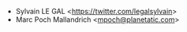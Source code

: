 - Sylvain LE GAL \<<https://twitter.com/legalsylvain>\>
- Marc Poch Mallandrich \<<mpoch@planetatic.com>\>

